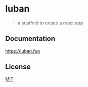 # luban
> a scaffold to create a react app

## Documentation

https://luban.fun

## License

[MIT](https://github.com/LeapFE/luban/blob/master/packages/%40luban/cli/LICENSE)
